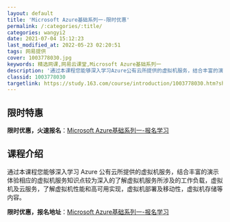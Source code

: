 ```yaml
---
layout: default
title: 'Microsoft Azure基础系列一-限时优惠'
permalink: /:categories/:title/
categories: wangyi2
date: 2021-07-04 15:12:23
last_modified_at: 2022-05-23 02:20:51
tags: 网易提供
cover: 1003778030.jpg
keywords: 精选网课,网易云课堂,Microsoft Azure基础系列一
description: '通过本课程您能够深入学习Azure公有云所提供的虚拟机服务，结合丰富的演示体验相应的虚拟机服务知识点较为深入的了解虚拟机'
classid: 1003778030
targetlink: https://study.163.com/course/introduction/1003778030.htm?share=1&shareId=1025206652&utm_campaign=share&utm_medium=iphoneShare&utm_source=&utm_u=1025206652
---
```


## 限时特惠

**限时优惠，火速报名**：[Microsoft Azure基础系列一-报名学习](https://study.163.com/course/introduction/1003778030.htm?share=1&shareId=1025206652&utm_campaign=share&utm_medium=iphoneShare&utm_source=&utm_u=1025206652)

## 课程介绍

通过本课程您能够深入学习 Azure 公有云所提供的虚拟机服务，结合丰富的演示体验相应的虚拟机服务知识点较为深入的了解虚拟机服务所涉及的工作负载，虚拟机及云服务，了解虚拟机性能和高可用实现，虚拟机部署及移动性，虚拟机存储等内容。

**限时优惠，报名地址**：[Microsoft Azure基础系列一-报名学习](https://study.163.com/course/introduction/1003778030.htm?share=1&shareId=1025206652&utm_campaign=share&utm_medium=iphoneShare&utm_source=&utm_u=1025206652)

